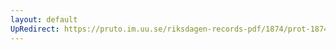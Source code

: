```yaml
---
layout: default
UpRedirect: https://pruto.im.uu.se/riksdagen-records-pdf/1874/prot-1874--ak--317/prot-1874--ak--317_028.pdf
---
```

